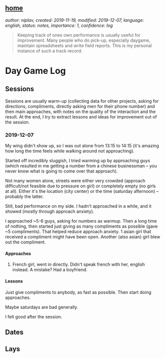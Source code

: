 [home](./index.md)
------------------

*author: niplav, created: 2019-11-19, modified: 2019-12-07, language: english, status: notes, importance: 1, confidence: log*

> Keeping track of ones own performance is usually useful for
> improvement<!--TODO: find source!-->. Many people who do pick-up,
> especially daygame<!--TODO: links for those two-->, maintain
> spreadsheets and write field reports. This is my personal instance
> of such a track record.

Day Game Log
============

Sessions
--------

Sessions are usually warm-up (collecting data for other projects, asking
for directions, compliments, directly asking men for their phone number)
and then main approaches, with notes on the quality of the interaction
and the result. At the end, I try to extract lessons and ideas for
improvement out of the session.

### 2019-12-07

My wing didn't show up, so I was out alone from 13:15 to 14:15 (it's
amazing how long the time feels while walking around not approaching).

Started off incredibly sluggish, I tried warming up by approaching guys
(which resulted in me getting a number from a chinese businessman –
you never know what is going to come over that approach).

Not many women alone, streets were either very crowded (approach
difficult/not feasible due to pressure on girl) or completely empty
(no girls at all). Either it's the location (city center) or the time
(saturday afternoon) – probably the latter.

Still, bad performance on my side. I hadn't approached in a while,
and it showed (mostly through approach anxiety).

I approached ~5-6 guys, asking for numbers as warmup. Then a long time
of nothing, then started just giving as many compliments as possible
(gave ~5 compliments). That helped reduce approach anxiety. 1 asian girl
that received a compliment might have been open. Another (also asian)
girl blew out the compliment.

#### Approaches

1.	French girl, went in directly. Didn't speak french with her,
	english instead.  A mistake? Had a boyfriend.

#### Lessons

Just give compliments to anybody, as fast as possible. Then start doing
approaches.

Maybe saturdays are bad generally.

I felt good after the session.

Dates
-----

Lays
----

